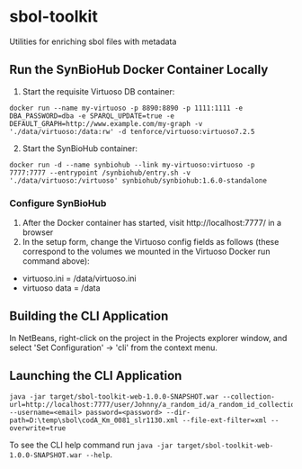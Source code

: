 # sbol-toolkit
Utilities for enriching sbol files with metadata

## Run the SynBioHub Docker Container Locally

1. Start the requisite Virtuoso DB container:
```
docker run --name my-virtuoso -p 8890:8890 -p 1111:1111 -e DBA_PASSWORD=dba -e SPARQL_UPDATE=true -e DEFAULT_GRAPH=http://www.example.com/my-graph -v './data/virtuoso:/data:rw' -d tenforce/virtuoso:virtuoso7.2.5
```
2. Start the SynBioHub container:
```
docker run -d --name synbiohub --link my-virtuoso:virtuoso -p 7777:7777 --entrypoint /synbiohub/entry.sh -v './data/virtuoso:/virtuoso' synbiohub/synbiohub:1.6.0-standalone
```

### Configure SynBioHub

1. After the Docker container has started, visit http://localhost:7777/ in a browser
2. In the setup form, change the Virtuoso config fields as follows (these correspond to the volumes we mounted in the Virtuoso Docker run command above):
  * virtuoso.ini = /data/virtuoso.ini
  * virtuoso data = /data

## Building the CLI Application

In NetBeans, right-click on the project in the Projects explorer window, and select 'Set Configuration' -> 'cli' from the context menu.

## Launching the CLI Application

```
java -jar target/sbol-toolkit-web-1.0.0-SNAPSHOT.war --collection-url=http://localhost:7777/user/Johnny/a_random_id/a_random_id_collection/1 --username=<email> password=<password> --dir-path=D:\temp\sbol\codA_Km_0081_slr1130.xml --file-ext-filter=xml --overwrite=true
```
To see the CLI help command run `java -jar target/sbol-toolkit-web-1.0.0-SNAPSHOT.war --help`.
